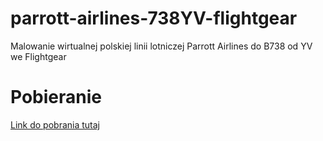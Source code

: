# parrott-airlines-738YV-flightgear
Malowanie wirtualnej polskiej linii lotniczej Parrott Airlines do B738 od YV we Flightgear
# Pobieranie
[Link do pobrania tutaj](https://drive.google.com/file/d/12p1ZJY_0SDNOz-92G1ILbur0DsVHsFVO/view?usp=drivesdk)
